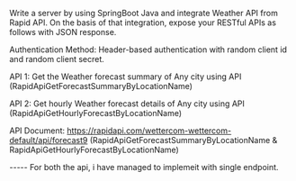 Write a server by using SpringBoot Java and integrate Weather API from Rapid API. 
On the basis of that integration, expose your RESTful APIs as follows with JSON response.

Authentication Method: Header-based authentication with random client id and random
client secret.

API 1: Get the Weather forecast summary of Any city using API
(RapidApiGetForecastSummaryByLocationName)

API 2: Get hourly Weather forecast details of Any city using API
(RapidApiGetHourlyForecastByLocationName)

API Document: https://rapidapi.com/wettercom-wettercom-default/api/forecast9
(RapidApiGetForecastSummaryByLocationName &
RapidApiGetHourlyForecastByLocationName)


 ----- For both the api, i have managed to implemeit with single endpoint. 
